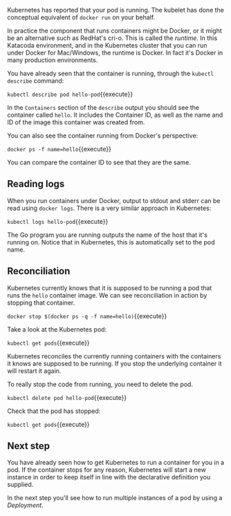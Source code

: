 Kubernetes has reported that your pod is running. The kubelet has done the conceptual equivalent of `docker run` on your behalf. 

In practice the component that runs containers might be Docker, or it might be an alternative such as RedHat's cri-o. This is called the _runtime_. In this Katacoda environment, and in the Kubernetes cluster that you can run under Docker for Mac/Windows, the runtime is Docker. In fact it's Docker in many production environments. 

You have already seen that the container is running, through the `kubectl describe` command:

`kubectl describe pod hello-pod`{{execute}}

In the `Containers` section of the `describe` output you should see the container called `hello`. It includes the Container ID, as well as the name and ID of the image this container was created from. 

You can also see the container running from Docker's perspective:

`docker ps -f name=hello`{{execute}}

You can compare the container ID to see that they are the same.

## Reading logs

When you run containers under Docker, output to stdout and stderr can be read using `docker logs`. There is a very similar approach in Kubernetes:

`kubectl logs hello-pod`{{execute}}

The Go program you are running outputs the name of the host that it's running on. Notice that in Kubernetes, this is automatically set to the pod name.

## Reconciliation

Kubernetes currently knows that it is supposed to be running a pod that runs the `hello` container image. We can see reconciliation in action by stopping that container.

`docker stop $(docker ps -q -f name=hello)`{{execute}}

Take a look at the Kubernetes pod:

`kubectl get pods`{{execute}}

Kubernetes reconciles the currently running containers with the containers it knows are supposed to be running. If you stop the underlying container it will restart it again.

To really stop the code from running, you need to delete the pod.

`kubectl delete pod hello-pod`{{execute}}

Check that the pod has stopped:

`kubectl get pods`{{execute}}

## Next step

You have already seen how to get Kubernetes to run a container for you in a pod. If the container stops for any reason, Kubernetes will start a new instance in order to keep itself in line with the declarative definition you supplied.

In the next step you'll see how to run multiple instances of a pod by using a _Deployment_.
